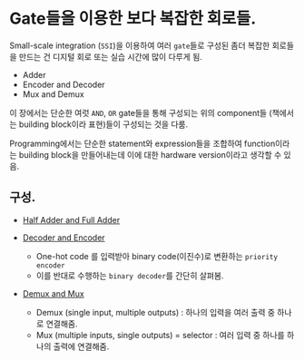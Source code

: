 # Gate들을 이용한 보다 복잡한 회로들.

Small-scale integration (`SSI`)을 이용하여 여러 `gate`들로 구성된 좀더 복잡한 회로들을 만드는 건 디지털 회로 또는 실습 시간에 많이 다루게 됨.

* Adder
* Encoder and Decoder
* Mux and Demux

이 장에서는 단순한 여럿 `AND`, `OR` gate들을 통해 구성되는 위의 component들 (책에서는 building block이라 표현)들이 구성되는 것을 다룸.

Programming에서는 단순한 statement와 expression들을 조합하여 function이라는 building block을 만들어내는데 이에 대한 hardware version이라고 생각할 수 있음.

## 구성.

* [Half Adder and Full Adder](./ce02_05_1_adder.md)
* [Decoder and Encoder](https://dsaint31.tistory.com/entry/CI-Binary-Decoder)
  
    * One-hot code 를 입력받아 binary code(이진수)로 변환하는 `priority encoder`
    * 이를 반대로 수행하는 `binary decoder`를 간단히 살펴봄.

* [Demux and Mux](https://dsaint31.tistory.com/entry/CI-Demultiplexer-and-Multiplexer)
    * Demux (single input, multiple outputs) : 하나의 입력을 여러 출력 중 하나로 연결해줌.
    * Mux (multiple inputs, single outputs) = selector : 여러 입력 중 하나를 하나의 출력에 연결해줌.
